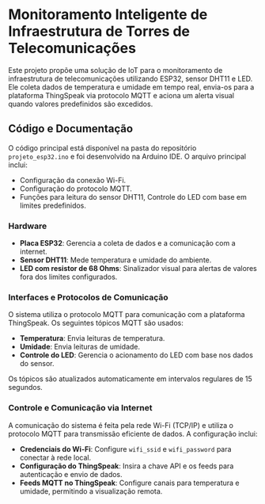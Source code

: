  # Monitoramento Inteligente de Infraestrutura de Torres de Telecomunicações 
 
Este projeto propõe uma solução de IoT para o monitoramento de infraestrutura de telecomunicações utilizando ESP32, sensor DHT11 e LED. Ele coleta dados de temperatura e umidade em tempo real, envia-os para a plataforma ThingSpeak via protocolo MQTT e aciona um alerta visual quando valores predefinidos são excedidos.

## Código e Documentação

O código principal está disponível na pasta do repositório `projeto_esp32.ino` e foi desenvolvido na Arduino IDE. O arquivo principal inclui:

- Configuração da conexão Wi-Fi.
- Configuração do protocolo MQTT.
- Funções para leitura do sensor DHT11, Controle do LED com base em limites predefinidos.  

### Hardware

- **Placa ESP32**: Gerencia a coleta de dados e a comunicação com a internet.  
- **Sensor DHT11**: Mede temperatura e umidade do ambiente.  
- **LED com resistor de 68 Ohms**: Sinalizador visual para alertas de valores fora dos limites configurados.  

### Interfaces e Protocolos de Comunicação

O sistema utiliza o protocolo MQTT para comunicação com a plataforma ThingSpeak. Os seguintes tópicos MQTT são usados:  

- **Temperatura**: Envia leituras de temperatura.  
- **Umidade**: Envia leituras de umidade.  
- **Controle do LED**: Gerencia o acionamento do LED com base nos dados do sensor.  
 
Os tópicos são atualizados automaticamente em intervalos regulares de 15 segundos.

### Controle e Comunicação via Internet

A comunicação do sistema é feita pela rede Wi-Fi (TCP/IP) e utiliza o protocolo MQTT para transmissão eficiente de dados. A configuração inclui:  

- **Credenciais do Wi-Fi**: Configure `wifi_ssid` e `wifi_password` para conectar à rede local.  
- **Configuração do ThingSpeak**: Insira a chave API e os feeds para autenticação e envio de dados.  
- **Feeds MQTT no ThingSpeak**: Configure canais para temperatura e umidade, permitindo a visualização remota.  
